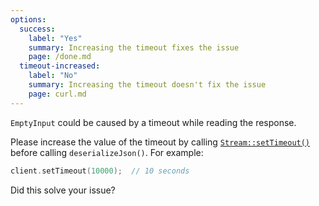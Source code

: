 ```yaml
---
options:
  success:
    label: "Yes"
    summary: Increasing the timeout fixes the issue
    page: /done.md
  timeout-increased:
    label: "No"
    summary: Increasing the timeout doesn't fix the issue
    page: curl.md
---
```


`EmptyInput` could be caused by a timeout while reading the response.

Please increase the value of the timeout by calling [`Stream::setTimeout()`](https://www.arduino.cc/reference/en/language/functions/communication/stream/streamsettimeout/) before calling `deserializeJson()`. For example:

```c++
client.setTimeout(10000);  // 10 seconds
```

Did this solve your issue?
